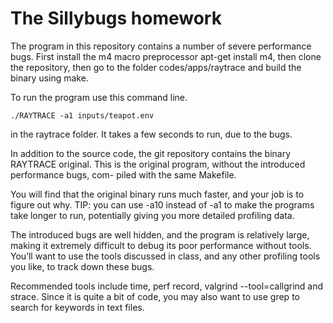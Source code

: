 # The Sillybugs homework

The program in this repository contains a number of severe performance bugs. First install the m4 macro preprocessor apt-get install m4, then clone the repository, then go to the folder codes/apps/raytrace and build the binary using make.

To run the program use this command line.

`./RAYTRACE -a1 inputs/teapot.env`

in the raytrace folder. It takes a few seconds to run, due to the bugs.

In addition to the source code, the git repository contains the binary RAYTRACE original. This is the original program, without the introduced performance bugs, com-
piled with the same Makefile. 

You will find that the original binary runs much
faster, and your job is to figure out why. TIP: you can use -a10 instead of -a1
to make the programs take longer to run, potentially giving you more detailed profiling data.

The introduced bugs are well hidden, and the program is relatively large, making it extremely difficult to debug its poor performance without tools. You’ll want to use the tools discussed in class, and any other profiling tools you like, to track down these bugs. 

Recommended tools include time, perf record, valgrind --tool=callgrind and strace. Since it is quite a bit of code, you may also want to use grep to search for keywords in text files.



